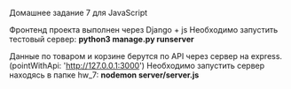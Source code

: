 Домашнее задание 7 для JavaScript

Фронтенд проекта выполнен через Django + js
Необходимо запустить тестовый сервер:
**python3 manage.py runserver**

Данные по товаром и корзине берутся по API через сервер на express.
(pointWithApi: 'http://127.0.0.1:3000')
Необходимо запустить сервер находясь в папке hw_7:
**nodemon server/server.js**
